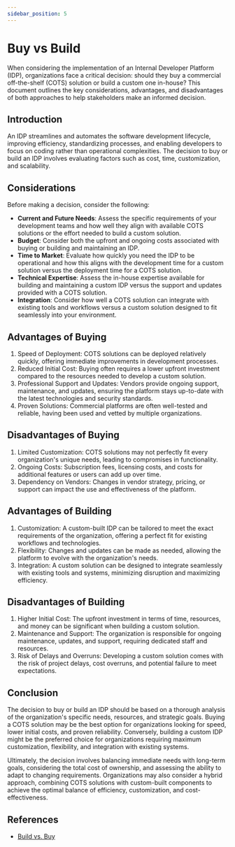 ```yaml
---
sidebar_position: 5
---
```


# Buy vs Build

When considering the implementation of an Internal Developer Platform (IDP), organizations face a critical decision: should they buy a commercial off-the-shelf (COTS) solution or build a custom one in-house? This document outlines the key considerations, advantages, and disadvantages of both approaches to help stakeholders make an informed decision.

## Introduction

An IDP streamlines and automates the software development lifecycle, improving efficiency, standardizing processes, and enabling developers to focus on coding rather than operational complexities. The decision to buy or build an IDP involves evaluating factors such as cost, time, customization, and scalability.

## Considerations

Before making a decision, consider the following:

- **Current and Future Needs**: Assess the specific requirements of your development teams and how well they align with available COTS solutions or the effort needed to build a custom solution.
- **Budget**: Consider both the upfront and ongoing costs associated with buying or building and maintaining an IDP.
- **Time to Market**: Evaluate how quickly you need the IDP to be operational and how this aligns with the development time for a custom solution versus the deployment time for a COTS solution.
- **Technical Expertise**: Assess the in-house expertise available for building and maintaining a custom IDP versus the support and updates provided with a COTS solution.
- **Integration**: Consider how well a COTS solution can integrate with existing tools and workflows versus a custom solution designed to fit seamlessly into your environment.

## Advantages of Buying

1. Speed of Deployment: COTS solutions can be deployed relatively quickly, offering immediate improvements in development processes.
2. Reduced Initial Cost: Buying often requires a lower upfront investment compared to the resources needed to develop a custom solution.
3. Professional Support and Updates: Vendors provide ongoing support, maintenance, and updates, ensuring the platform stays up-to-date with the latest technologies and security standards.
4. Proven Solutions: Commercial platforms are often well-tested and reliable, having been used and vetted by multiple organizations.

## Disadvantages of Buying

1. Limited Customization: COTS solutions may not perfectly fit every organization's unique needs, leading to compromises in functionality.
2. Ongoing Costs: Subscription fees, licensing costs, and costs for additional features or users can add up over time.
3. Dependency on Vendors: Changes in vendor strategy, pricing, or support can impact the use and effectiveness of the platform.

## Advantages of Building

1. Customization: A custom-built IDP can be tailored to meet the exact requirements of the organization, offering a perfect fit for existing workflows and technologies.
2. Flexibility: Changes and updates can be made as needed, allowing the platform to evolve with the organization's needs.
3. Integration: A custom solution can be designed to integrate seamlessly with existing tools and systems, minimizing disruption and maximizing efficiency.

## Disadvantages of Building

1. Higher Initial Cost: The upfront investment in terms of time, resources, and money can be significant when building a custom solution.
2. Maintenance and Support: The organization is responsible for ongoing maintenance, updates, and support, requiring dedicated staff and resources.
3. Risk of Delays and Overruns: Developing a custom solution comes with the risk of project delays, cost overruns, and potential failure to meet expectations.

## Conclusion

The decision to buy or build an IDP should be based on a thorough analysis of the organization's specific needs, resources, and strategic goals. Buying a COTS solution may be the best option for organizations looking for speed, lower initial costs, and proven reliability. Conversely, building a custom IDP might be the preferred choice for organizations requiring maximum customization, flexibility, and integration with existing systems.

Ultimately, the decision involves balancing immediate needs with long-term goals, considering the total cost of ownership, and assessing the ability to adapt to changing requirements. Organizations may also consider a hybrid approach, combining COTS solutions with custom-built components to achieve the optimal balance of efficiency, customization, and cost-effectiveness.

## References

- [Build vs. Buy](https://thenewstack.io/build-vs-buy-the-platform-engineers-guide/)